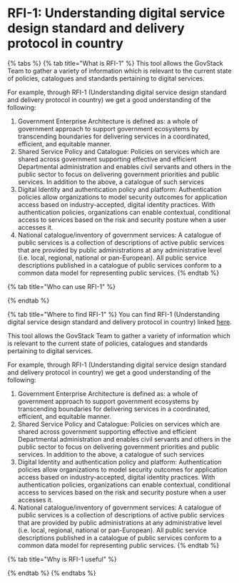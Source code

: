 # RFI-1: Understanding digital service design standard and delivery protocol in country



{% tabs %}
{% tab title="What is RFI-1" %}
This tool allows the GovStack Team to gather a variety of information which is relevant to the current state of policies, catalogues and standards pertaining to digital services.&#x20;

For example, through RFI-1 (Understanding digital service design standard and delivery protocol in country) we get a good understanding of  the following:&#x20;

1. Government Enterprise Architecture is defined as: a whole of government approach to support government ecosystems by transcending boundaries for delivering services in a coordinated, efficient, and equitable manner.&#x20;
2. Shared Service Policy and Catalogue: Policies on services which are shared across government supporting effective and efficient Departmental administration and enables civil servants and others in the public sector to focus on delivering government priorities and public services. In addition to the above, a catalogue of such services&#x20;
3. Digital Identity and authentication policy and platform: Authentication policies allow organizations to model security outcomes for application access based on industry-accepted, digital identity practices. With authentication policies, organizations can enable contextual, conditional access to services based on the risk and security posture when a user accesses it.&#x20;
4. National catalogue/inventory of government services: A catalogue of public services is a collection of descriptions of active public services that are provided by public administrations at any administrative level (i.e. local, regional, national or pan-European). All public service descriptions published in a catalogue of public services conform to a common data model for representing public services.&#x20;
{% endtab %}

{% tab title="Who can use RFI-1" %}

{% endtab %}

{% tab title="Where to find RFI-1" %}
You can find RFI-1 (Understanding digital service design standard and delivery protocol in country) linked [here](https://form.jotform.com/221854827115356).&#x20;

This tool allows the GovStack Team to gather a variety of information which is relevant to the current state of policies, catalogues and standards pertaining to digital services.&#x20;

For example, through RFI-1 (Understanding digital service design standard and delivery protocol in country) we get a good understanding of  the following:&#x20;

1. Government Enterprise Architecture is defined as: a whole of government approach to support government ecosystems by transcending boundaries for delivering services in a coordinated, efficient, and equitable manner.&#x20;
2. Shared Service Policy and Catalogue: Policies on services which are shared across government supporting effective and efficient Departmental administration and enables civil servants and others in the public sector to focus on delivering government priorities and public services. In addition to the above, a catalogue of such services&#x20;
3. Digital Identity and authentication policy and platform: Authentication policies allow organizations to model security outcomes for application access based on industry-accepted, digital identity practices. With authentication policies, organizations can enable contextual, conditional access to services based on the risk and security posture when a user accesses it.&#x20;
4. National catalogue/inventory of government services: A catalogue of public services is a collection of descriptions of active public services that are provided by public administrations at any administrative level (i.e. local, regional, national or pan-European). All public service descriptions published in a catalogue of public services conform to a common data model for representing public services.&#x20;
{% endtab %}

{% tab title="Why is RFI-1 useful" %}

{% endtab %}
{% endtabs %}
